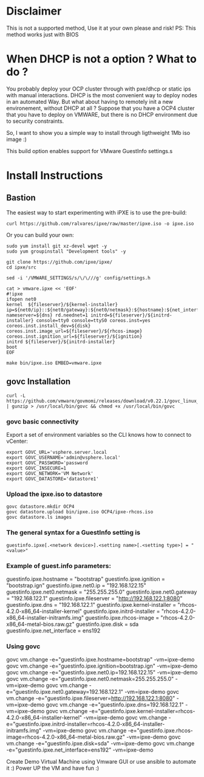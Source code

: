 # Disclaimer

This is not a supported method, Use it at your own please and risk!
PS: This method works just with BIOS

# When DHCP is not a option ? What to do ?

You probably deploy your OCP cluster through with pxe/dhcp or static ips with manual interactions. DHCP is the most convenient way to deploy nodes in an automated Way. But what about having to remotely init a new environement, without DHCP at all ? Suppose that you have a OCP4 cluster that you have to deploy on VMWARE, but there is no DHCP environment due to security constraints.

So, I want to show you a simple way to install through ligthweight 1Mb iso image :)

This build option enables support for VMware GuestInfo settings.s


# Install Instructions

## Bastion

The easiest way to start experimenting with iPXE is to use the pre-build:
```
curl https://github.com/ralvares/ipxe/raw/master/ipxe.iso -o ipxe.iso
```

Or you can build your own:
```
sudo yum install git xz-devel wget -y
sudo yum groupinstall "Development tools" -y

git clone https://github.com/ipxe/ipxe/
cd ipxe/src

sed -i '/VMWARE_SETTINGS/s/\/\///g' config/settings.h

cat > vmware.ipxe << 'EOF'
#!ipxe
ifopen net0
kernel  ${fileserver}/${kernel-installer} ip=${net0/ip}::${net0/gateway}:${net0/netmask}:${hostname}:${net_interface}:none nameserver=${dns} rd.neednet=1 initrd=${fileserver}/${initrd-installer} console=tty0 console=ttyS0 coreos.inst=yes coreos.inst.install_dev=${disk} coreos.inst.image_url=${fileserver}/${rhcos-image} coreos.inst.ignition_url=${fileserver}/${ignition}
initrd ${fileserver}/${initrd-installer}
boot
EOF

make bin/ipxe.iso EMBED=vmware.ipxe
```


## govc Installation
```
curl -L https://github.com/vmware/govmomi/releases/download/v0.22.1/govc_linux_amd64.gz | gunzip > /usr/local/bin/govc && chmod +x /usr/local/bin/govc
```
### govc basic connectivity
Export a set of environment variables so the CLI knows how to connect to vCenter:
```
export GOVC_URL='vsphere.server.local
export GOVC_USERNAME='admin@vsphere.local'
export GOVC_PASSWORD='password
export GOVC_INSECURE=1
export GOVC_NETWORK='VM Network'
export GOVC_DATASTORE='datastore1'
```

### Upload the ipxe.iso to datastore
```
govc datastore.mkdir OCP4
govc datastore.upload bin/ipxe.iso OCP4/ipxe-rhcos.iso
govc datastore.ls images
```

### The general syntax for a GuestInfo setting is
```
guestinfo.ipxe[.<network device>].<setting name>[.<setting type>] = "<value>"
```

### Example of guest.info parameters:

guestinfo.ipxe.hostname = "bootstrap"
guestinfo.ipxe.ignition = "bootstrap.ign"
guestinfo.ipxe.net0.ip = "192.168.122.15"
guestinfo.ipxe.net0.netmask = "255.255.255.0"
guestinfo.ipxe.net0.gateway = "192.168.122.1"
guestinfo.ipxe.fileserver = "http://192.168.122.1:8080"
guestinfo.ipxe.dns = "192.168.122.1"
guestinfo.ipxe.kernel-installer = "rhcos-4.2.0-x86_64-installer-kernel"
guestinfo.ipxe.initrd-installer = "rhcos-4.2.0-x86_64-installer-initramfs.img"
guestinfo.ipxe.rhcos-image = "rhcos-4.2.0-x86_64-metal-bios.raw.gz"
guestinfo.ipxe.disk = sda
guestinfo.ipxe.net_interface = ens192
  
### Using govc

govc vm.change -e="guestinfo.ipxe.hostname=bootstrap" -vm=ipxe-demo
govc vm.change -e="guestinfo.ipxe.ignition=bootstrap.ign" -vm=ipxe-demo
govc vm.change -e="guestinfo.ipxe.net0.ip=192.168.122.15" -vm=ipxe-demo
govc vm.change -e="guestinfo.ipxe.net0.netmask=255.255.255.0" -vm=ipxe-demo
govc vm.change -e="guestinfo.ipxe.net0.gateway=192.168.122.1" -vm=ipxe-demo
govc vm.change -e="guestinfo.ipxe.fileserver=http://192.168.122.1:8080" -vm=ipxe-demo
govc vm.change -e="guestinfo.ipxe.dns=192.168.122.1" -vm=ipxe-demo
govc vm.change -e="guestinfo.ipxe.kernel-installer=rhcos-4.2.0-x86_64-installer-kernel" -vm=ipxe-demo
govc vm.change -e="guestinfo.ipxe.initrd-installer=rhcos-4.2.0-x86_64-installer-initramfs.img" -vm=ipxe-demo
govc vm.change -e="guestinfo.ipxe.rhcos-image=rhcos-4.2.0-x86_64-metal-bios.raw.gz" -vm=ipxe-demo
govc vm.change -e="guestinfo.ipxe.disk=sda" -vm=ipxe-demo
govc vm.change -e="guestinfo.ipxe.net_interface=ens192" -vm=ipxe-demo



Create Demo Virtual Machine using Vmware GUI or use ansible to automate it :)
Power UP the VM and have fun :)
